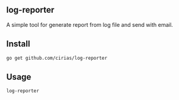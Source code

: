 log-reporter
----

A simple tool for generate report from log file and send with email.

## Install

```bash
go get github.com/cirias/log-reporter
```

## Usage

```bash
log-reporter
```

